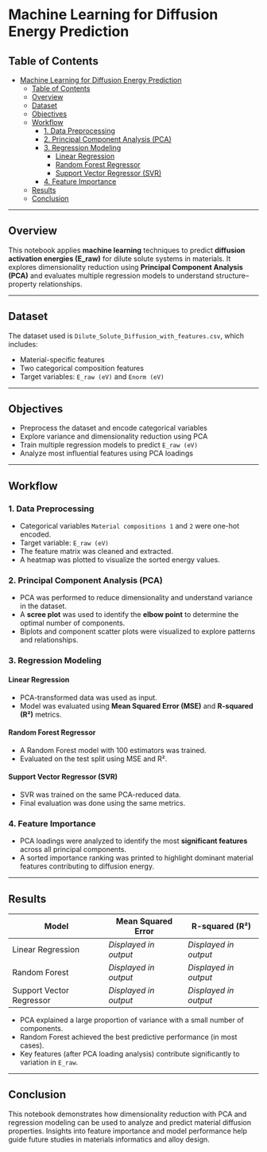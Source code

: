 # Machine Learning for Diffusion Energy Prediction

## Table of Contents
- [Machine Learning for Diffusion Energy Prediction](#machine-learning-for-diffusion-energy-prediction)
  - [Table of Contents](#table-of-contents)
  - [Overview](#overview)
  - [Dataset](#dataset)
  - [Objectives](#objectives)
  - [Workflow](#workflow)
    - [1. Data Preprocessing](#1-data-preprocessing)
    - [2. Principal Component Analysis (PCA)](#2-principal-component-analysis-pca)
    - [3. Regression Modeling](#3-regression-modeling)
      - [Linear Regression](#linear-regression)
      - [Random Forest Regressor](#random-forest-regressor)
      - [Support Vector Regressor (SVR)](#support-vector-regressor-svr)
    - [4. Feature Importance](#4-feature-importance)
  - [Results](#results)
  - [Conclusion](#conclusion)

---

## Overview
This notebook applies **machine learning** techniques to predict **diffusion activation energies (E_raw)** for dilute solute systems in materials. It explores dimensionality reduction using **Principal Component Analysis (PCA)** and evaluates multiple regression models to understand structure–property relationships.

---

## Dataset
The dataset used is `Dilute_Solute_Diffusion_with_features.csv`, which includes:
- Material-specific features
- Two categorical composition features
- Target variables: `E_raw (eV)` and `Enorm (eV)`

---

## Objectives
- Preprocess the dataset and encode categorical variables
- Explore variance and dimensionality reduction using PCA
- Train multiple regression models to predict `E_raw (eV)`
- Analyze most influential features using PCA loadings

---

## Workflow

### 1. Data Preprocessing
- Categorical variables `Material compositions 1` and `2` were one-hot encoded.
- Target variable: `E_raw (eV)`
- The feature matrix was cleaned and extracted.
- A heatmap was plotted to visualize the sorted energy values.

### 2. Principal Component Analysis (PCA)
- PCA was performed to reduce dimensionality and understand variance in the dataset.
- A **scree plot** was used to identify the **elbow point** to determine the optimal number of components.
- Biplots and component scatter plots were visualized to explore patterns and relationships.

### 3. Regression Modeling

#### Linear Regression
- PCA-transformed data was used as input.
- Model was evaluated using **Mean Squared Error (MSE)** and **R-squared (R²)** metrics.

#### Random Forest Regressor
- A Random Forest model with 100 estimators was trained.
- Evaluated on the test split using MSE and R².

#### Support Vector Regressor (SVR)
- SVR was trained on the same PCA-reduced data.
- Final evaluation was done using the same metrics.

### 4. Feature Importance
- PCA loadings were analyzed to identify the most **significant features** across all principal components.
- A sorted importance ranking was printed to highlight dominant material features contributing to diffusion energy.

---

## Results

| Model               | Mean Squared Error | R-squared (R²) |
|--------------------|--------------------|----------------|
| Linear Regression  | *Displayed in output* | *Displayed in output* |
| Random Forest      | *Displayed in output* | *Displayed in output* |
| Support Vector Regressor | *Displayed in output* | *Displayed in output* |

- PCA explained a large proportion of variance with a small number of components.
- Random Forest achieved the best predictive performance (in most cases).
- Key features (after PCA loading analysis) contribute significantly to variation in `E_raw`.

---

## Conclusion
This notebook demonstrates how dimensionality reduction with PCA and regression modeling can be used to analyze and predict material diffusion properties. Insights into feature importance and model performance help guide future studies in materials informatics and alloy design.
